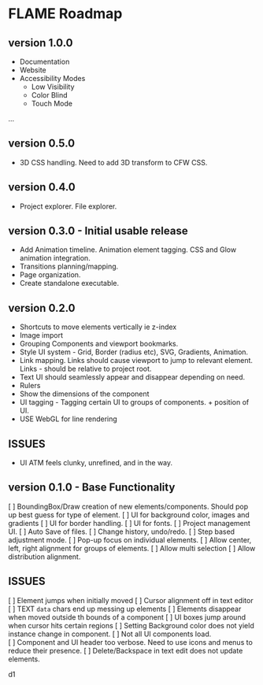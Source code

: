 # FLAME Roadmap

## version 1.0.0
- Documentation
- Website
- Accessibility Modes
    - Low Visibility
    - Color Blind
    - Touch Mode

...

## version 0.5.0
- 3D CSS handling. Need to add 3D transform to CFW CSS. 


## version 0.4.0
- Project explorer. File explorer. 

## version 0.3.0 - Initial usable release
- Add Animation timeline. Animation element tagging. CSS and Glow animation integration. 
- Transitions planning/mapping. 
- Page organization.
- Create standalone executable.

## version 0.2.0
- Shortcuts to move elements vertically ie z-index
- Image import 
- Grouping Components and viewport bookmarks.
- Style UI system - Grid, Border (radius etc), SVG, Gradients, Animation.
- Link mapping. Links should cause viewport to jump to relevant element. Links - should be relative to project root.
- Text UI should seamlessly appear and disappear depending on need.
- Rulers
- Show the dimensions of the component
- UI tagging - Tagging certain UI to groups of components. + position of UI.  
- USE WebGL for line rendering

## ISSUES
- UI ATM feels clunky, unrefined, and in the way. 

## version 0.1.0 - Base Functionality
[ ] BoundingBox/Draw creation of new elements/components. Should pop up best guess for type of element. 
[ ] UI for background color, images and gradients
[ ] UI for border handling.
[ ] UI for fonts.
[ ] Project management UI. 
[ ] Auto Save of files.
[ ] Change history, undo/redo. 
[ ] Step based adjustment mode.
[ ] Pop-up focus on individual elements. 
[ ] Allow center, left, right alignment for groups of elements.
[ ] Allow multi selection
[ ] Allow distribution alignment.

## ISSUES
[ ] Element jumps when initially moved
[ ] Cursor alignment off in text editor
[ ] TEXT `data` chars end up messing up elements 
[ ] Elements disappear when moved outside th bounds of a component
[ ] UI boxes jump around when cursor hits certain regions
[ ] Setting Background color does not yield instance change in component.
[ ] Not all UI components load.  
[ ] Component and UI header too verbose. Need to use icons and menus to reduce their presence. 
[ ] Delete/Backspace in text edit does not update elements. 

d1
